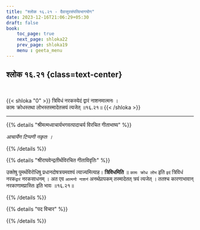 ```yaml
---
title: "श्लोक १६.२१ - दैवासुरसंपत्विभागयोग"
date: 2023-12-16T21:06:29+05:30
draft: false
book:
    toc_page: true
    next_page: shloka22
    prev_page: shloka19
    menu : geeta_menu
---
```




## श्लोक १६.२१ {class=text-center}

<br/>

{{< shloka  "0"  >}}
त्रिविधं नरकस्येदं द्वारं नाशनमात्मनः ।  
कामः क्रोधस्तथा लोभस्तस्मादेतत्त्रयं त्यजेत् ॥१६.२१॥
{{< /shloka >}}

---


{{% details "श्रीमत्मध्वाचार्यभगवत्पादाचर्य विरचित  गीताभाष्य" %}}

*आचार्येण टिप्पणी नकृतः ।*

{{% /details %}}



{{% details "श्रीराघवेन्द्रतीर्थविरचित गीताविवृतिः" %}}

उक्तेषु पुमर्थविरोधिषु प्रधानदोषत्रयमवश्यं 
त्याज्यमित्याह। **त्रिविधमिति** ॥ 
`कामः क्रोध लोभ` इति `इदं` त्रिविधं नरक`द्वारं` 
नरकसाधनम्‌ । अत एव `आत्मनो नाशनं` अनर्थप्रापकम्‌ 
तस्मादेतत् त्रयं त्यजेत्‌ । ततश्च कारणाभावान् नरकाणामप्रास्तिः 
इति भावः ॥१६.२१॥

{{% /details %}}



{{% details "पद विचार" %}}


{{% /details %}}
